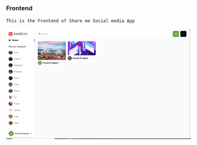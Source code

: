### Frontend 
    
    This is the Frontend of Share me Social media App
    
  ![Frontend](https://github.com/dexterous17/Frontend_sanity/blob/263c7156c10c6835acbf3b6f8ecf3af27d56ee91/Screenshot%202022-05-04%20000641.png)
